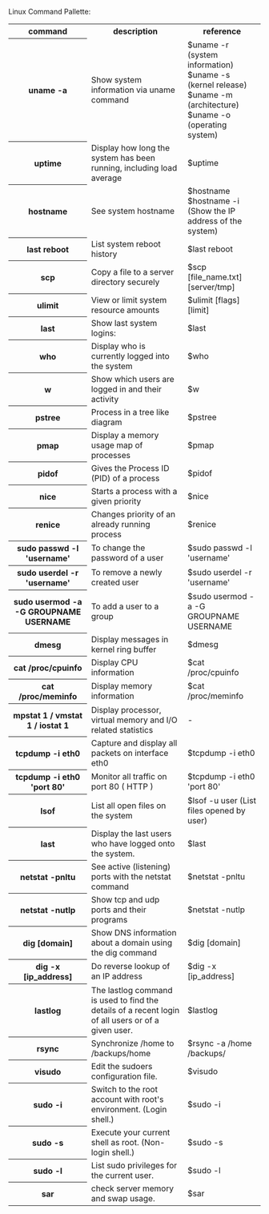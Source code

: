 Linux Command Pallette:

<table style="width:100%" >

<tr>
<th>command</th>
<th>description <br /></th>
<th>reference <br /></th>
</tr>

<tr>
<th>uname -a</th>
<td>Show system information via uname command<br /></td>
<td>$uname -r (system information)<br />
$uname -s (kernel release)<br />
$uname -m (architecture)<br />
$uname -o (operating system)<br /></td>
</tr>

<tr>
<th>uptime</th>
<td>Display how long the system has been running, including load average<br /></td>
<td>$uptime<br /></td>
</tr>

<tr>
<th>hostname</th>
<td>See system hostname<br /></td>
<td>$hostname<br />
$hostname -i (Show the IP address of the system)<br />

</td>
</tr>

<tr>
<th>last reboot </th>
<td>List system reboot history<br /></td>
<td>$last reboot<br /></td>
</tr>

<tr>
<th>scp</th>
<td>Copy a file to a server directory securely<br /></td>
<td>$scp [file_name.txt] [server/tmp]<br /></td>
</tr>

<tr>
<th>ulimit</th>
<td>View or limit system resource amounts<br /></td>
<td>$ulimit [flags] [limit]<br /></td>
</tr>

<tr>
<th>last </th>
<td>Show last system logins:<br /></td>
<td>$last<br /></td>
</tr>

<tr>
<th>who </th>
<td>Display who is currently logged into the system<br /></td>
<td>$who<br /></td>
</tr>

<tr>
<th>w</th>
<td>Show which users are logged in and their activity<br /></td>
<td>$w<br /></td>
</tr>

<tr>
<th>pstree </th>
<td>Process in a tree like diagram<br /></td>
<td>$pstree<br /></td>
</tr>

<tr>
<th>pmap</th>
<td>Display a memory usage map of processes<br /></td>
<td>$pmap<br /></td>
</tr>

<tr>
<th>pidof</th>
<td>Gives the Process ID (PID) of a process<br /></td>
<td>$pidof<br /></td>
</tr>

<tr>
<th>nice</th>
<td>Starts a process with a given priority<br /></td>
<td>$nice<br /></td>
</tr>

<tr>
<th>renice</th>
<td>Changes priority of an already running process<br /></td>
<td>$renice<br /></td>
</tr>

<tr>
<th>sudo passwd -l 'username'</th>
<td>To change the password of a user<br /></td>
<td>$sudo passwd -l 'username'<br /></td>
</tr>

<tr>
<th>sudo userdel -r 'username'</th>
<td>To remove a newly created user<br /></td>
<td>$sudo userdel -r 'username'<br /></td>
</tr>

<tr>
<th>sudo usermod -a -G GROUPNAME USERNAME</th>
<td>To add a user to a group<br /></td>
<td>$sudo usermod -a -G GROUPNAME USERNAME<br /></td>
</tr>

<tr>
<th>dmesg</th>
<td>Display messages in kernel ring buffer<br /></td>
<td>$dmesg<br /></td>
</tr>

<tr>
<th>cat /proc/cpuinfo</th>
<td>Display CPU information<br /></td>
<td>$cat /proc/cpuinfo<br /></td>
</tr>

<tr>
<th>cat /proc/meminfo</th>
<td>Display memory information<br /></td>
<td>$cat /proc/meminfo<br /></td>
</tr>

<tr>
<th>mpstat 1 / vmstat 1 / iostat 1</th>
<td>Display processor, virtual memory and I/O related statistics<br /></td>
<td>-<br /></td>
</tr>

<tr>
<th>tcpdump -i eth0</th>
<td>Capture and display all packets on interface eth0<br /></td>
<td>$tcpdump -i eth0<br /></td>
</tr>

<tr>
<th>tcpdump -i eth0 'port 80'</th>
<td>Monitor all traffic on port 80 ( HTTP )<br /></td>
<td>$tcpdump -i eth0 'port 80'<br /></td>
</tr>

<tr>
<th>lsof</th>
<td>List all open files on the system<br /></td>
<td>$lsof -u user (List files opened by user)<br /></td>
</tr>

<tr>
<th>last</th>
<td>Display the last users who have logged onto the system.<br /></td>
<td>$last<br /></td>
</tr>

<tr>
<th>netstat -pnltu</th>
<td>See active (listening) ports with the netstat command<br /></td>
<td>$netstat -pnltu<br /></td>
</tr>

<tr>
<th>netstat -nutlp</th>
<td>Show tcp and udp ports and their programs<br /></td>
<td>$netstat -nutlp<br /></td>
</tr>

<tr>
<th>dig [domain] </th>
<td>Show DNS information about a domain using the dig command<br /></td>
<td>$dig [domain] <br /></td>
</tr>

<tr>
<th>dig -x [ip_address]</th>
<td>Do reverse lookup of an IP address<br /></td>
<td>$dig -x [ip_address]<br /></td>
</tr>

<tr>
<th>lastlog </th>
<td> The lastlog command is used to find the details of a recent login of all users or of a given user.<br /></td>
<td>$lastlog <br /></td>
</tr>

<tr>
<th>rsync </th>
<td>Synchronize /home to /backups/home<br /></td>
<td>$rsync -a /home /backups/ <br /></td>
</tr>

<tr>
<th>visudo </th>
<td>Edit the sudoers configuration file.<br /></td>
<td>$visudo <br /></td>
</tr>

<tr>
<th>sudo -i </th>
<td>Switch to the root account with root's environment. (Login shell.)<br /></td>
<td>$sudo -i<br /></td>
</tr>

<tr>
<th>sudo -s </th>
<td>Execute your current shell as root. (Non-login shell.)<br /></td>
<td>$sudo -s <br /></td>
</tr>

<tr>
<th>sudo -l </th>
<td>List sudo privileges for the current user.<br /></td>
<td>$sudo -l<br /></td>
</tr>

<tr>
<th>sar </th>
<td>check server memory and swap usage.<br /></td>
<td>$sar<br /></td>
</tr>
</table>